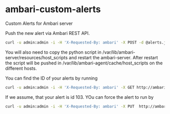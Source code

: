 # ambari-custom-alerts
Custom Alerts for Ambari server

Push the new alert via Ambari REST API. 

```sh
curl -u admin:admin -i -H 'X-Requested-By: ambari' -X POST -d @alerts.json http://ambari.cloudapp.net:8080/api/v1/clusters/hdptest/alert_definitions
```
You will also need to copy the python script in /var/lib/ambari-server/resources/host_scripts and restart the ambari-server. After restart the script will be pushed in /var/lib/ambari-agent/cache/host_scripts on the different hosts.

You can find the ID of your alerts by running
```sh
curl -u admin:admin -i -H 'X-Requested-By: ambari' -X GET http://ambari.cloudapp.net:8080/api/v1/clusters/hdptest/alert_definitions
```

If we assume, that your alert is id 103. YOu can force the alert to run by
```sh
curl -u admin:admin -i -H 'X-Requested-By: ambari' -X PUT  http://ambari.cloudapp.net:8080/api/v1/clusters/hdptest/alert_definitions/103?run_now=true
```
